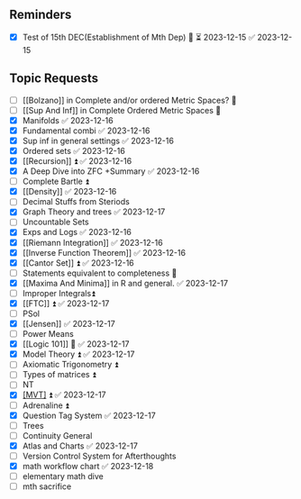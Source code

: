 
Reminders
---------------

- [x] Test of 15th DEC(Establishment of Mth Dep) 🔺 ⏳ 2023-12-15 ✅ 2023-12-15


Topic Requests 
----------------------

- [ ] [[Bolzano]] in Complete and/or ordered Metric Spaces? 🔽
- [ ] [[Sup And Inf]] in Complete Ordered Metric Spaces 🔽 
- [x] Manifolds ✅ 2023-12-16
- [x] Fundamental combi ✅ 2023-12-16
- [x] Sup inf in general settings ✅ 2023-12-16
- [x] Ordered sets ✅ 2023-12-16
- [x] [[Recursion]] ⏫ ✅ 2023-12-16
- [x] A Deep Dive into ZFC +Summary ✅ 2023-12-16
- [ ] Complete Bartle ⏫ 
- [x] [[Density]] ✅ 2023-12-16
- [ ] Decimal Stuffs from Steriods
- [x] Graph Theory and trees ✅ 2023-12-17
- [ ] Uncountable Sets
- [x] Exps and Logs ✅ 2023-12-16
- [x] [[Riemann Integration]] ✅ 2023-12-16
- [x] [[Inverse Function Theorem]] ✅ 2023-12-16
- [x] [[Cantor Set]] ⏫ ✅ 2023-12-16
- [ ] Statements equivalent to completeness 🔼
- [x] [[Maxima And Minima]] in R and general. ✅ 2023-12-17
- [ ] Improper Integrals⏫ 
- [x] [[FTC]] ⏫ ✅ 2023-12-17
- [ ] PSol
- [x] [[Jensen]] ✅ 2023-12-17
- [ ] Power Means
- [x] [[Logic 101]] 🔼 ✅ 2023-12-17
- [x] Model Theory ⏫ ✅ 2023-12-17
- [ ] Axiomatic Trigonometry ⏫ 
- [ ] Types of matrices ⏫ 
- [ ] NT
- [x] [[MVT]](I ) ⏫ ✅ 2023-12-17
- [ ] Adrenaline ⏫ 
- [x] Question Tag System ✅ 2023-12-17
- [ ] Trees
- [ ] Continuity General
- [x] Atlas and Charts ✅ 2023-12-17
- [ ] Version Control System for Afterthoughts 
- [x] math workflow chart ✅ 2023-12-18
- [ ] elementary math dive
- [ ] mth sacrifice